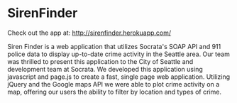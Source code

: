 # SirenFinder

Check out the app at: http://sirenfinder.herokuapp.com/

Siren Finder is a web application that utilizes Socrata's SOAP API and 911 police data to display up-to-date crime activity in the Seattle area.  Our team was thrilled to present this application to the City of Seattle and development team at Socrata.  We developed this application using javascript and page.js to create a fast, single page web application.  Utilizing jQuery and the Google maps API we were able to plot crime activity on a map, offering our users the ability to filter by location and types of crime.
